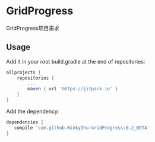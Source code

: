 # GridProgress
GridProgress项目需求
## Usage
Add it in your root build.gradle at the end of repositories:
```groovy
allprojects {
	repositories {
		...
		maven { url 'https://jitpack.io' }
	}
}
```
Add the dependency:
```groovy
dependencies {
   compile 'com.github.WinkyZhu:GridProgress:0.2_BETA'
}
```
